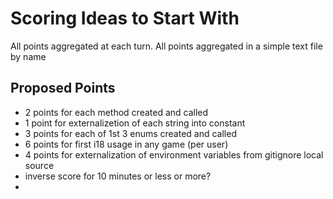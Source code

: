 # Scoring Ideas to Start With

All points aggregated at each turn.
All points aggregated in a simple text file by name

## Proposed Points

- 2 points for each method created and called
- 1 point for externalizetion of each string into constant
- 3 points for each of 1st 3 enums created and called
- 6 points for first i18 usage in any game (per user)
- 4 points for externalization of environment variables from gitignore local source
- inverse score for 10 minutes or less or more?
- 
